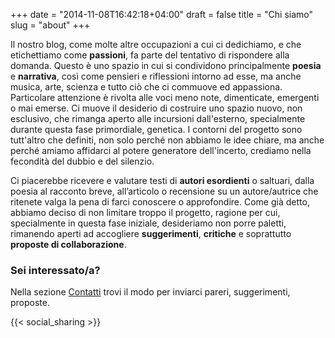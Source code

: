+++
date = "2014-11-08T16:42:18+04:00"
draft = false
title = "Chi siamo"
slug = "about"
+++

Il nostro blog, come molte altre occupazioni a cui ci dedichiamo, e che etichettiamo come **passioni**, fa parte del tentativo di rispondere alla domanda.
Questo è uno spazio in cui si condividono principalmente **poesia** e **narrativa**, così come pensieri e riflessioni intorno ad esse, ma anche musica, arte, scienza e tutto ciò che ci commuove ed appassiona. Particolare attenzione è rivolta alle voci meno note, dimenticate, emergenti o mai emerse. Ci muove il desiderio di costruire uno spazio nuovo, non esclusivo, che rimanga aperto alle incursioni dall'esterno, specialmente durante questa fase primordiale, genetica. I contorni del progetto sono tutt'altro che definiti, non solo perché non abbiamo le idee chiare, ma anche perché amiamo affidarci al potere generatore dell'incerto, crediamo nella fecondità del dubbio e del silenzio.

Ci piacerebbe ricevere e valutare testi di **autori esordienti** o saltuari, dalla poesia al racconto breve, all’articolo o recensione su un autore/autrice che ritenete valga la pena di farci conoscere o approfondire. Come già detto, abbiamo deciso di non limitare troppo il progetto, ragione per cui, specialmente in questa fase iniziale, desideriamo non porre paletti, rimanendo aperti ad accogliere **suggerimenti**, **critiche** e soprattutto **proposte di collaborazione**.



### Sei interessato/a?


Nella sezione [Contatti](/contact/) trovi il modo per inviarci pareri, suggerimenti, proposte.


{{< social_sharing >}}
